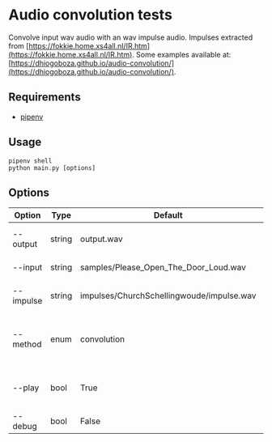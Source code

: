 # Audio convolution tests

Convolve input wav audio with an wav impulse audio. Impulses extracted from [https://fokkie.home.xs4all.nl/IR.htm](https://fokkie.home.xs4all.nl/IR.htm). Some examples available at: [https://dhiogoboza.github.io/audio-convolution/](https://dhiogoboza.github.io/audio-convolution/).

## Requirements
 - [pipenv](https://pypi.org/project/pipenv/)

## Usage
```
pipenv shell
python main.py [options]
```

## Options

Option | Type | Default | Description
------ | ---- | ------- | -------
--output | string | output.wav | Output audio file name
--input  | string | samples/Please_Open_The_Door_Loud.wav | Input audio file name
--impulse | string | impulses/ChurchSchellingwoude/impulse.wav | Impulse audio file name
--method | enum | convolution | Function to use in convolution (fft or convolution)
--play | bool | True | Play audio after convolution finish
--debug | bool | False | Enable debug logs

